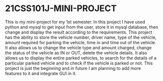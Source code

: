 # 21CSS101J-MINI-PROJECT
This is my mini-project for my 1st semester.
In this project I have used python and mysql to get input from the user, store it in mysql database, then change and display the result according to the requirements.
This project has the ability to store the vehicle number, driver name, type of the vehicle, amount required for parking the vehicle, time in and time out of the vehicle.
It also allows us to change the vehicle type and amount charged, change the status of the vehicle as IN or OUT, delete the vehicle details.
It also allows us to display the entire parked vehicles, to search for the details of a particular parked vehicle and to check if the vehicle is parked or not. 
This project is just the beginning and in future I am planning to add more features to it and integrate GUI in it.
